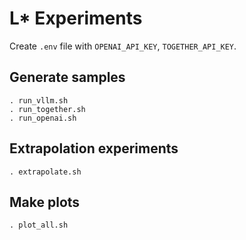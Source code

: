 # L* Experiments

Create `.env` file with `OPENAI_API_KEY`, `TOGETHER_API_KEY`.

## Generate samples

```
. run_vllm.sh
. run_together.sh
. run_openai.sh
```

## Extrapolation experiments
```
. extrapolate.sh
```


## Make plots
```
. plot_all.sh
```